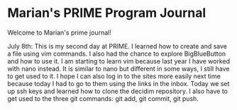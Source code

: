 # Marian's PRIME Program Journal

Welcome to Marian's prime journal!

July 8th: This is my second day at PRIME. I learned how to create and save a file using vim commands. I also had the chance to explore BigBlueButton and how to use it. I am starting to learn vim because last year I have worked with nano instead. It is similar to nano but different in some ways, I still have to get used to it. I hope I can also log in to the sites more easily next time because today I had to go to them using the links in the inbox. Today we set up ssh keys and learned how to clone the decidim repository. I also have to get used to the three git commands: git add, git commit, git push.  

